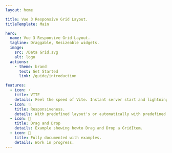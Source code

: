 ```yaml
---
layout: home

title: Vue 3 Responsive Grid Layout.
titleTemplate: Main

hero:
  name: Vue 3 Responsive Grid Layout.
  tagline: Draggable, Resizeable widgets.
  image:
    src: /Data Grid.svg
    alt: logo
  actions:
    - theme: brand
      text: Get Started
      link: /guide/introduction

features:
  - icon: ⚡️
    title: VITE
    details: Feel the speed of Vite. Instant server start and lightning fast HMR that stays fast regardless of the app size.
  - icon: 💥
    title: Responsiveness.
    details: With predefined layout's or automatically with predefined breakpoints.
  - icon: 🔱
    title: Drag and Drop
    details: Example showing howto Drag and Drop a GridItem.
  - icon: 📖
    title: Fully documented with examples.
    details: Work in progress.
---
```

